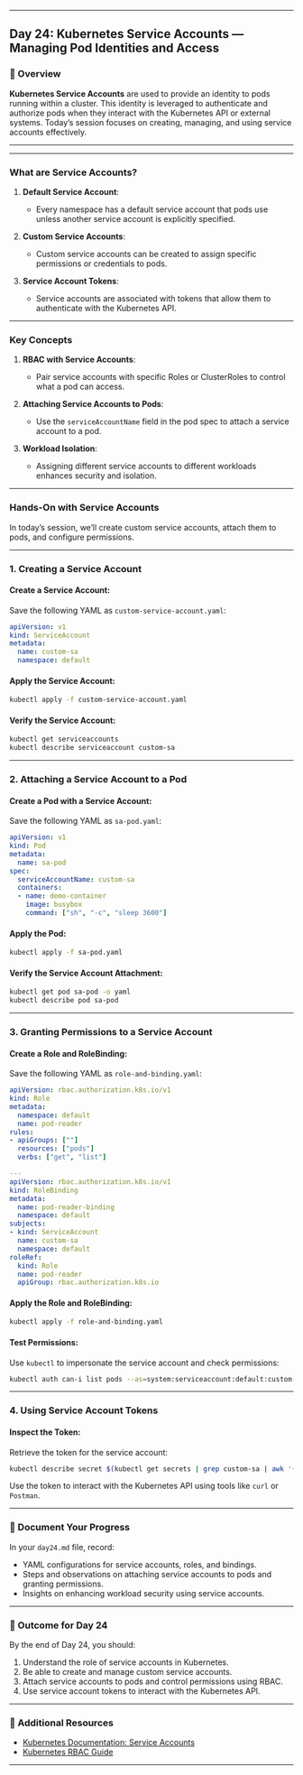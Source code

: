 ﻿---

## Day 24: Kubernetes Service Accounts — Managing Pod Identities and Access

### 📘 Overview

**Kubernetes Service Accounts** are used to provide an identity to pods running within a cluster. This identity is leveraged to authenticate and authorize pods when they interact with the Kubernetes API or external systems. Today’s session focuses on creating, managing, and using service accounts effectively.

---


---

### What are Service Accounts?

1. **Default Service Account**:
   - Every namespace has a default service account that pods use unless another service account is explicitly specified.

2. **Custom Service Accounts**:
   - Custom service accounts can be created to assign specific permissions or credentials to pods.

3. **Service Account Tokens**:
   - Service accounts are associated with tokens that allow them to authenticate with the Kubernetes API.

---

### Key Concepts

1. **RBAC with Service Accounts**:
   - Pair service accounts with specific Roles or ClusterRoles to control what a pod can access.

2. **Attaching Service Accounts to Pods**:
   - Use the `serviceAccountName` field in the pod spec to attach a service account to a pod.

3. **Workload Isolation**:
   - Assigning different service accounts to different workloads enhances security and isolation.

---


### Hands-On with Service Accounts

In today’s session, we’ll create custom service accounts, attach them to pods, and configure permissions.

---

### 1. Creating a Service Account

#### Create a Service Account:
Save the following YAML as `custom-service-account.yaml`:

```yaml
apiVersion: v1
kind: ServiceAccount
metadata:
  name: custom-sa
  namespace: default
```

#### Apply the Service Account:
```bash
kubectl apply -f custom-service-account.yaml
```

#### Verify the Service Account:
```bash
kubectl get serviceaccounts
kubectl describe serviceaccount custom-sa
```

---

### 2. Attaching a Service Account to a Pod

#### Create a Pod with a Service Account:
Save the following YAML as `sa-pod.yaml`:

```yaml
apiVersion: v1
kind: Pod
metadata:
  name: sa-pod
spec:
  serviceAccountName: custom-sa
  containers:
  - name: demo-container
    image: busybox
    command: ["sh", "-c", "sleep 3600"]
```

#### Apply the Pod:
```bash
kubectl apply -f sa-pod.yaml
```

#### Verify the Service Account Attachment:
```bash
kubectl get pod sa-pod -o yaml
kubectl describe pod sa-pod
```

---

### 3. Granting Permissions to a Service Account

#### Create a Role and RoleBinding:
Save the following YAML as `role-and-binding.yaml`:

```yaml
apiVersion: rbac.authorization.k8s.io/v1
kind: Role
metadata:
  namespace: default
  name: pod-reader
rules:
- apiGroups: [""]
  resources: ["pods"]
  verbs: ["get", "list"]

---
apiVersion: rbac.authorization.k8s.io/v1
kind: RoleBinding
metadata:
  name: pod-reader-binding
  namespace: default
subjects:
- kind: ServiceAccount
  name: custom-sa
  namespace: default
roleRef:
  kind: Role
  name: pod-reader
  apiGroup: rbac.authorization.k8s.io
```

#### Apply the Role and RoleBinding:
```bash
kubectl apply -f role-and-binding.yaml
```

#### Test Permissions:
Use `kubectl` to impersonate the service account and check permissions:

```bash
kubectl auth can-i list pods --as=system:serviceaccount:default:custom-sa
```

---

### 4. Using Service Account Tokens

#### Inspect the Token:
Retrieve the token for the service account:

```bash
kubectl describe secret $(kubectl get secrets | grep custom-sa | awk '{print $1}')
```

Use the token to interact with the Kubernetes API using tools like `curl` or `Postman`.

---

### 📝 Document Your Progress

In your `day24.md` file, record:
- YAML configurations for service accounts, roles, and bindings.
- Steps and observations on attaching service accounts to pods and granting permissions.
- Insights on enhancing workload security using service accounts.

---

### 🎯 Outcome for Day 24

By the end of Day 24, you should:
1. Understand the role of service accounts in Kubernetes.
2. Be able to create and manage custom service accounts.
3. Attach service accounts to pods and control permissions using RBAC.
4. Use service account tokens to interact with the Kubernetes API.

---

### 🔗 Additional Resources

- [Kubernetes Documentation: Service Accounts](https://kubernetes.io/docs/tasks/configure-pod-container/configure-service-account/)
- [Kubernetes RBAC Guide](https://kubernetes.io/docs/reference/access-authn-authz/rbac/)

---